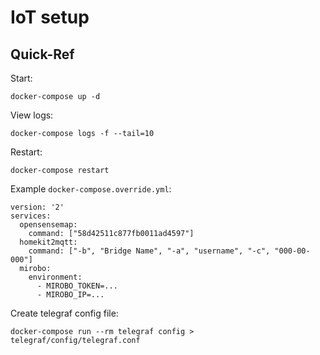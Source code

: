 # IoT setup

## Quick-Ref

Start:

    docker-compose up -d

View logs:

    docker-compose logs -f --tail=10

Restart:

    docker-compose restart

Example `docker-compose.override.yml`:

    version: '2'
    services:
      opensensemap:
        command: ["58d42511c877fb0011ad4597"]
      homekit2mqtt:
        command: ["-b", "Bridge Name", "-a", "username", "-c", "000-00-000"]
      mirobo:
        environment:
          - MIROBO_TOKEN=...
          - MIROBO_IP=...

Create telegraf config file:

    docker-compose run --rm telegraf config > telegraf/config/telegraf.conf